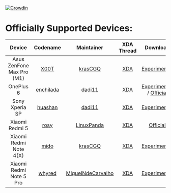 [![Crowdin](https://d322cqt584bo4o.cloudfront.net/xenonhd-rom/localized.svg)](https://translate.xenonhd.com/project/xenonhd-rom)

Officially Supported Devices:
=============================

| Device                            | Codename                                                                           | Maintainer                                                | XDA Thread                                                       | Download                                                                                     |
| :-------------------------------: | :--------------------------------------------------------------------------------: | :-------------------------------------------------------: | :--------------------------------------------------------------: | :------------------------------------------------------------------------------------------: |
| Asus ZenFone Max Pro (M1)         | [X00T](https://github.com/TeamHorizon/android_device_asus_X00T)                    | [krasCGQ](https://github.com/krasCGQ)                     | [XDA](https://forum.xda-developers.com/showthread.php?t=3851326) | [Experimental](https://mirrors.c0urier.net/android/teamhorizon/P/Experimental/X00T)          |
| OnePlus 6                         | [enchilada](https://github.com/TeamHorizon/android_device_oneplus_enchilada)       | [dadi11](https://github.com/dadi11)                       | [XDA](https://forum.xda-developers.com/showthread.php?t=3870524) | [Experimental](https://mirrors.c0urier.net/android/teamhorizon/P/Experimental/enchilada/) / [Official](https://mirrors.c0urier.net/android/teamhorizon/P/Official/enchilada/)    |
| Sony Xperia SP                    | [huashan](https://github.com/TeamHorizon/android_device_sony_huashan)              | [dadi11](https://github.com/dadi11)                       | [XDA](https://forum.xda-developers.com/showthread.php?t=3834648) | [Experimental](https://mirrors.c0urier.net/android/teamhorizon/P/Experimental/huashan/)      |
| Xiaomi Redmi 5                    | [rosy](https://github.com/TeamHorizon/android_device_xiaomi_rosy)                  | [LinuxPanda](https://github.com/LinuxPanda)               | [XDA](https://forum.xda-developers.com/showthread.php?t=3918867) | [Official](https://mirrors.c0urier.net/android/teamhorizon/P/Official/rosy/)                 |
| Xiaomi Redmi Note 4(X)            | [mido](https://github.com/TeamHorizon/android_device_xiaomi_mido)                  | [krasCGQ](https://github.com/krasCGQ)                     | [XDA](https://forum.xda-developers.com/showthread.php?t=3851552) | [Experimental](https://mirrors.c0urier.net/android/teamhorizon/P/Experimental/mido)          |
| Xiaomi Redmi Note 5 Pro           | [whyred](https://github.com/TeamHorizon/android_device_xiaomi_whyred)              | [MiguelNdeCarvalho](https://github.com/MiguelNdeCarvalho) | [XDA](https://forum.xda-developers.com/showthread.php?t=3851087) | [Experimental](https://mirrors.c0urier.net/android/teamhorizon/P/Experimental/whyred/)       |

<!-- Note for maintainers: add your devices in alphabetical order by the "Device" column, not "Codename" -->
